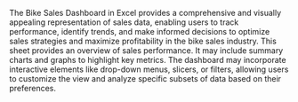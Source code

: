 
The Bike Sales Dashboard in Excel provides a comprehensive and visually appealing representation of sales data, enabling users to track performance, identify trends, and make informed decisions to optimize sales strategies and maximize profitability in the bike sales industry.
This sheet provides an overview of sales performance. It may include summary charts and graphs to highlight key metrics.
The dashboard may incorporate interactive elements like drop-down menus, slicers, or filters, allowing users to customize the view and analyze specific subsets of data based on their preferences.
 
